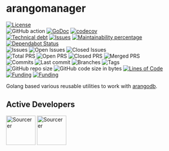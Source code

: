 # arangomanager
[![License](https://img.shields.io/badge/License-BSD%202--Clause-blue.svg)](LICENSE)   
![GitHub action](https://github.com/dictyBase/arangomanager/workflows/Continuous%20integration/badge.svg)
[![GoDoc](https://godoc.org/github.com/dictyBase/arangomanager?status.png)](http://godoc.org/github.com/dictyBase/arangomanager)
[![codecov](https://codecov.io/gh/dictyBase/arangomanager/branch/develop/graph/badge.svg)](https://codecov.io/gh/dictyBase/arangomanager)   
[![Technical debt](https://badgen.net/codeclimate/tech-debt/dictyBase/arangomanager)](https://codeclimate.com/github/dictyBase/arangomanager/trends/technical_debt)
[![Issues](https://badgen.net/codeclimate/issues/dictyBase/arangomanager)](https://codeclimate.com/github/dictyBase/arangomanager/issues)
[![Maintainability percentage](https://badgen.net/codeclimate/maintainability-percentage/dictyBase/arangomanager)](https://codeclimate.com/github/dictyBase/arangomanager)
[![Dependabot Status](https://api.dependabot.com/badges/status?host=github&repo=dictyBase/arangomanager)](https://dependabot.com)   
![Issues](https://badgen.net/github/issues/dictyBase/arangomanager)
![Open Issues](https://badgen.net/github/open-issues/dictyBase/arangomanager)
![Closed Issues](https://badgen.net/github/closed-issues/dictyBase/arangomanager)   
![Total PRS](https://badgen.net/github/prs/dictyBase/arangomanager)
![Open PRS](https://badgen.net/github/open-prs/dictyBase/arangomanager)
![Closed PRS](https://badgen.net/github/closed-prs/dictyBase/arangomanager)
![Merged PRS](https://badgen.net/github/merged-prs/dictyBase/arangomanager)   
![Commits](https://badgen.net/github/commits/dictyBase/arangomanager/develop)
![Last commit](https://badgen.net/github/last-commit/dictyBase/arangomanager/develop)
![Branches](https://badgen.net/github/branches/dictyBase/arangomanager)
![Tags](https://badgen.net/github/tags/dictyBase/arangomanager)   
![GitHub repo size](https://img.shields.io/github/repo-size/dictyBase/arangomanager?style=plastic)
![GitHub code size in bytes](https://img.shields.io/github/languages/code-size/dictyBase/arangomanager?style=plastic)
[![Lines of Code](https://badgen.net/codeclimate/loc/dictyBase/arangomanager)](https://codeclimate.com/github/dictyBase/arangomanager/code)   
[![Funding](https://badgen.net/badge/NIGMS/Rex%20L%20Chisholm,dictyBase/yellow?list=|)](https://projectreporter.nih.gov/project_info_description.cfm?aid=9476993)
[![Funding](https://badgen.net/badge/NIGMS/Rex%20L%20Chisholm,DSC/yellow?list=|)](https://projectreporter.nih.gov/project_info_description.cfm?aid=9438930)

Golang based various reusable utilities to work with [arangodb](https://arangodb.com).

## Active Developers
<a href="https://sourcerer.io/cybersiddhu"><img src="https://sourcerer.io/assets/avatar/cybersiddhu" height="80px" alt="Sourcerer"></a>
<a href="https://sourcerer.io/wildlifehexagon"><img src="https://sourcerer.io/assets/avatar/wildlifehexagon" height="80px" alt="Sourcerer"></a>
